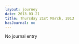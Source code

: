 ```yaml
---
layout: journey
date: 2013-03-21
title: Thursday 21st March, 2013
hasJournal: no
---
```

No journal entry